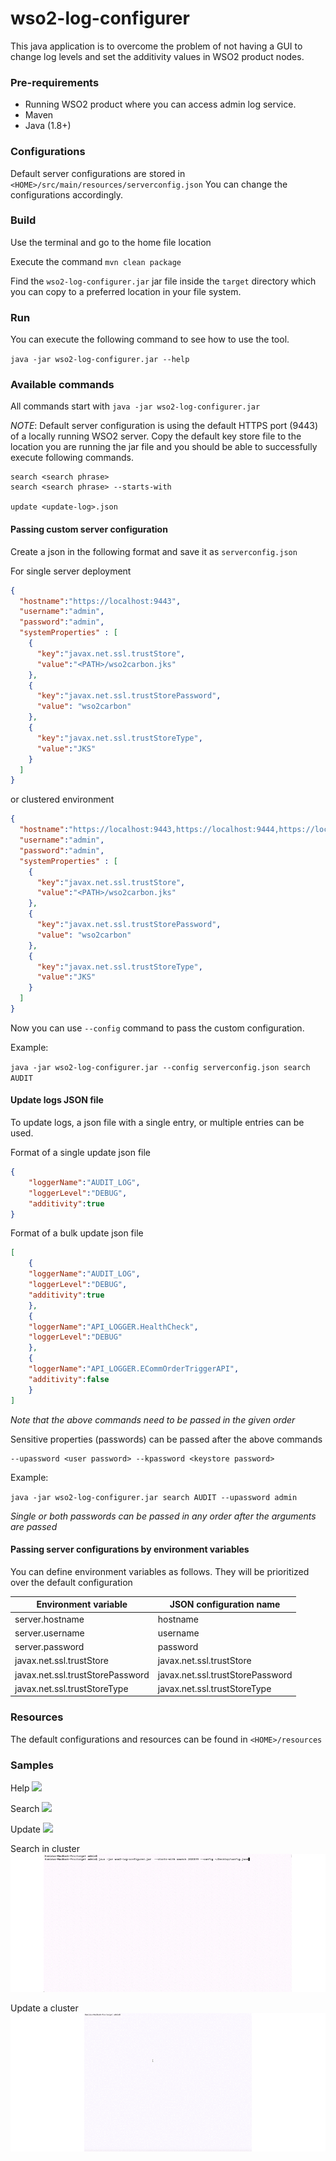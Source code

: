 # wso2-log-configurer
This java application is to overcome the problem of not having a GUI to change log levels and set the additivity values in WSO2 product nodes.

### Pre-requirements
* Running WSO2 product where you can access admin log service.
* Maven
* Java (1.8+)

### Configurations
Default server configurations are stored in ``<HOME>/src/main/resources/serverconfig.json``
You can change the configurations accordingly.

### Build

Use the terminal and go to the home file location

Execute the command ``mvn clean package``

Find the `wso2-log-configurer.jar` jar file inside the `target` directory which
you can copy to a preferred location in your file system.

### Run

You can execute the following command to see how to use the tool.

`java -jar wso2-log-configurer.jar --help`

###

### Available commands

All commands start with `java -jar wso2-log-configurer.jar`

*NOTE*: Default server configuration is using the default HTTPS port (9443) of a locally
        running WSO2 server. Copy the default key store file to the location you are
        running the jar file and you should be able to successfully execute following
        commands.

```
search <search phrase>
search <search phrase> --starts-with

update <update-log>.json
```

#### Passing custom server configuration

Create a json in the following format and save it as `serverconfig.json`

For single server deployment
```json
{
  "hostname":"https://localhost:9443",
  "username":"admin",
  "password":"admin",
  "systemProperties" : [
    {
      "key":"javax.net.ssl.trustStore",
      "value":"<PATH>/wso2carbon.jks"
    },
    {
      "key":"javax.net.ssl.trustStorePassword",
      "value": "wso2carbon"
    },
    {
      "key":"javax.net.ssl.trustStoreType",
      "value":"JKS"
    }
  ]
}
```
or clustered environment

```json
{
  "hostname":"https://localhost:9443,https://localhost:9444,https://localhost:9445",
  "username":"admin",
  "password":"admin",
  "systemProperties" : [
    {
      "key":"javax.net.ssl.trustStore",
      "value":"<PATH>/wso2carbon.jks"
    },
    {
      "key":"javax.net.ssl.trustStorePassword",
      "value": "wso2carbon"
    },
    {
      "key":"javax.net.ssl.trustStoreType",
      "value":"JKS"
    }
  ]
}
```
Now you can use `--config` command to pass the custom configuration.

Example:

``java -jar wso2-log-configurer.jar --config serverconfig.json search AUDIT``

#### Update logs JSON file

To update logs, a json file with a single entry, or multiple entries can be used.

Format of a single update json file
```json
{
    "loggerName":"AUDIT_LOG",
    "loggerLevel":"DEBUG",
    "additivity":true
}
```

Format of a bulk update json file
```json
[
    {
    "loggerName":"AUDIT_LOG",
    "loggerLevel":"DEBUG",
    "additivity":true
    },
    {
    "loggerName":"API_LOGGER.HealthCheck",
    "loggerLevel":"DEBUG"
    },
    {
    "loggerName":"API_LOGGER.ECommOrderTriggerAPI",
    "additivity":false
    }
]
```

_Note that the above commands need to be passed in the given order_

Sensitive properties (passwords) can be passed after the above commands

```
--upassword <user password> --kpassword <keystore password>
```

Example:

`java -jar wso2-log-configurer.jar search AUDIT --upassword admin`

_Single or both passwords can be passed in any order after the arguments are passed_

#### Passing server configurations by environment variables

You can define environment variables as follows. They will be prioritized over
the default configuration

| Environment variable              | JSON configuration name           |
| --------------------------------- | --------------------------------- |
| server.hostname                   | hostname                          |
| server.username                   | username                          |
| server.password                   | password                          |
| javax.net.ssl.trustStore          | javax.net.ssl.trustStore          |
| javax.net.ssl.trustStorePassword  | javax.net.ssl.trustStorePassword  |
| javax.net.ssl.trustStoreType      | javax.net.ssl.trustStoreType      |

### Resources

The default configurations and resources can be found in `<HOME>/resources`

### Samples

Help
![](readmeresources/log-configurer-help.gif)

Search
![](readmeresources/search-defaultconfig.gif)

Update
![](readmeresources/update-default-config.gif)

Search in cluster
![](readmeresources/search-cluster.gif)

Update a cluster
![](readmeresources/update-cluster.gif)

